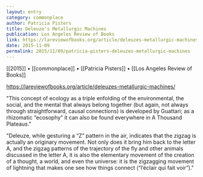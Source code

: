 ```yaml
---
layout: entry
category: commonplace
author: Patricia Pisters
title: Deleuze’s Metallurgic Machines
publication: Los Angeles Review of Books
link: https://lareviewofbooks.org/article/deleuzes-metallurgic-machines/
date: 2015-11-09
permalink: 2015/11/09/patricia-pisters-deleuzes-metallurgic-machines
---
```


[[2015]] • [[commonplace]] • [[Patricia Pisters]] • [[Los Angeles Review of Books]]

https://lareviewofbooks.org/article/deleuzes-metallurgic-machines/

"This concept of ecology as a triple enfolding of the environmental, the social, and the mental that always belong together (but again, not always through straightforward, causal connections) is developed by Guattari; as a rhizomatic “ecosophy” it can also be found everywhere in A Thousand Plateaus."

"Deleuze, while gesturing a “Z” pattern in the air, indicates that the zigzag is actually an originary movement. Not only does it bring him back to the letter A, and the zigzag patterns of the trajectory of the fly and other animals discussed in the letter A, it is also the elementary movement of the creation of a thought, a world, and even the universe: it is the zigzagging movement of lightning that makes one see how things connect (“l’éclair qui fait voir”)."

